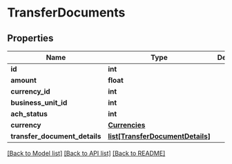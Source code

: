 # TransferDocuments

## Properties
Name | Type | Description | Notes
------------ | ------------- | ------------- | -------------
**id** | **int** |  | 
**amount** | **float** |  | 
**currency_id** | **int** |  | 
**business_unit_id** | **int** |  | 
**ach_status** | **int** |  | 
**currency** | [**Currencies**](Currencies.md) |  | [optional] 
**transfer_document_details** | [**list[TransferDocumentDetails]**](TransferDocumentDetails.md) |  | [optional] 

[[Back to Model list]](../README.md#documentation-for-models) [[Back to API list]](../README.md#documentation-for-api-endpoints) [[Back to README]](../README.md)


